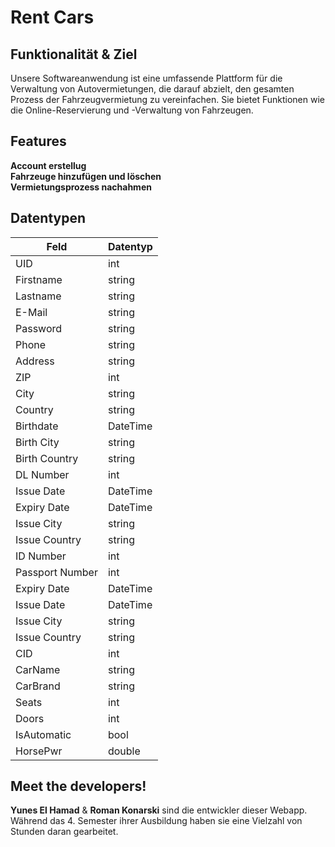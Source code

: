 # Rent Cars

## Funktionalität & Ziel 

Unsere Softwareanwendung ist eine umfassende Plattform für die Verwaltung von Autovermietungen, die darauf abzielt, den gesamten Prozess der Fahrzeugvermietung zu vereinfachen. Sie bietet Funktionen wie die Online-Reservierung und -Verwaltung von Fahrzeugen.

## Features

**Account erstellug** <br>
**Fahrzeuge hinzufügen und löschen** <br>
**Vermietungsprozess nachahmen**

## Datentypen

| **Feld**          | **Datentyp**  |
|-------------------|---------------|
| UID               | int           |
| Firstname         | string        |
| Lastname          | string        |
| E-Mail            | string        |
| Password          | string        |
| Phone             | string        |
| Address           | string        |
| ZIP               | int           |
| City              | string        |
| Country           | string        |
| Birthdate         | DateTime      |
| Birth City        | string        |
| Birth Country     | string        |
| DL Number         | int           |
| Issue Date        | DateTime      |
| Expiry Date       | DateTime      |
| Issue City        | string        |
| Issue Country     | string        |
| ID Number         | int           |
| Passport Number   | int           |
| Expiry Date       | DateTime      |
| Issue Date        | DateTime      |
| Issue City        | string        |
| Issue Country     | string        |
| CID               | int           |
| CarName           | string        |
| CarBrand          | string        |
| Seats             | int           |
| Doors             | int           |
| IsAutomatic       | bool          |
| HorsePwr          | double        |

## Meet the developers!

**Yunes El Hamad** & **Roman Konarski** sind die entwickler dieser Webapp. Während das 4. Semester ihrer Ausbildung haben sie eine Vielzahl von Stunden daran gearbeitet. 